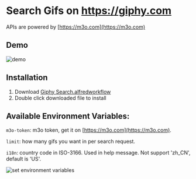 # Search Gifs on https://giphy.com

APIs are powered by [https://m3o.com](https://m3o.com)

## Demo

![demo](https://raw.githubusercontent.com/h1z3y3/m3o-alfred-workflow/master/gif-search-go/screenshots/usage.gif)

## Installation

1. Download [Giphy Search.alfredworkflow](https://github.com/h1z3y3/m3o-alfred-workflow/raw/master/gif-search-go/Giphy%20Search.alfredworkflow)
2. Double click downloaded file to install

## Available Environment Variables:

`m3o-token`: m3o token, get it on [https://m3o.com](https://m3o.com).

`limit`: how many gifs you want in per search request.

`i18n`: country code in ISO-3166. Used in help message. Not support 'zh_CN', default is 'US'.

![set environment variables](https://raw.githubusercontent.com/h1z3y3/m3o-alfred-workflow/master/gif-search-go/screenshots/set-environment-variables.png)

